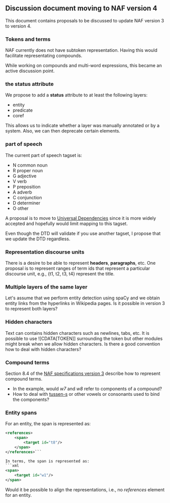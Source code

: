 ## Discussion document moving to NAF version 4

This document contains proposals to be discussed to update NAF version 3 to version 4.

### Tokens and terms
NAF currently does not have subtoken representation.
Having this would facilitate representating compounds.

While working on compounds and multi-word expressions, 
this became an active discussion point.

### the status attribute 
We propose to add a **status** attribute to at least the following layers:
* entity
* predicate 
* coref

This allows us to indicate whether a layer was manually annotated or by a system.
Also, we can then deprecate certain elements.

### part of speech
The current part of speech tagset is:
* N common noun
* R proper noun
* G adjective
* V verb
* P preposition
* A adverb
* C conjunction
* D determiner
* O other

A proposal is to move to [Universal Dependencies](https://universaldependencies.org/) since it is
more widely accepted and hopefully would limit mapping to this tagset.

Even though the DTD will validate if you use another tagset, I propose that we update the DTD regardless.

### Representation discourse units
There is a desire to be able to represent **headers**, **paragraphs**, etc.
One proposal is to represent ranges of term ids that represent a particular discourse unit, e.g.,
{t1, t2, t3, t4} represent the title.

### Multiple layers of the same layer
Let's assume that we perform entity detection using spaCy and we obtain entity links from the hyperlinks in Wikipedia pages.
Is it possible in version 3 to represent both layers?

### Hidden characters
Text can contains hidden characters such as newlines, tabs, etc.
It is possible to use ![CDATA[TOKEN]] surrounding the token but other modules might break when we allow hidden characters.
Is there a good convention how to deal with hidden characters?

### Compound terms
Section 8.4 of the [NAF specifications version 3](https://github.com/newsreader/NAF/blob/master/naf.pdf)
describe how to represent compound terms. 
* In the example, would *w7* and *w8* refer to components of a compound?
* How to deal with [tussen-s](https://nl.wiktionary.org/wiki/tussen-s) or other vowels or consonants used to bind the components?

### Entity spans
For an entity, the span is represented as:
```xml 
<references>
    <span>
        <target id="t8"/>
    </span>
</references>```

In terms, the span is represented as:
```xml
<span>
    <target id="w1"/>
</span>
```

Would it be possible to align the representations, i.e., no *references* element for an entity.
